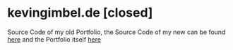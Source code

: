 kevingimbel.de [closed]
==============
Source Code of my old Portfolio, the Source Code of my new can be found [here][1] and the Portfolio itself [here][2]

[1]: https://github.com/kevingimbel/kevingimbel.github.io/
[2]: http://kevingimbel.com/

